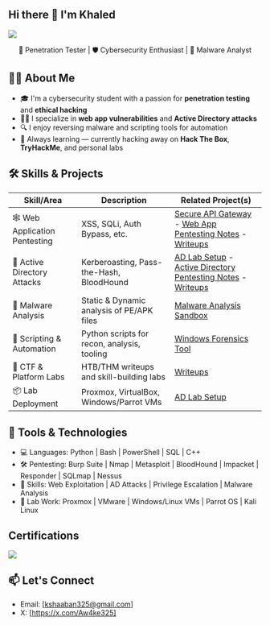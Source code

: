 ## Hi there 👋 I'm Khaled
<a href="https://www.linkedin.com/in/khaled-shaaban-184147237"><img src="https://img.shields.io/badge/-LinkedIn-0072b1?&style=for-the-badge&logo=linkedin&logoColor=white" /></a>
<p align="center">
  🔐 Penetration Tester | 🛡️ Cybersecurity Enthusiast | 👾 Malware Analyst
</p>


##  🙋‍♂️ About Me 

- 🎓 I'm a cybersecurity student with a passion for **penetration testing** and **ethical hacking**
- 👨‍💻 I specialize in **web app vulnerabilities** and **Active Directory attacks**
- 🔍 I enjoy reversing malware and scripting tools for automation
- 🧠 Always learning — currently hacking away on **Hack The Box**, **TryHackMe**, and personal labs

## 🛠️ Skills & Projects

| Skill/Area                     | Description                                  | Related Project(s)                                                                 |
|-------------------------------|----------------------------------------------|------------------------------------------------------------------------------------|
| 🕸️ Web Application Pentesting | XSS, SQLi, Auth Bypass, etc.                 | [Secure API Gateway](https://github.com/Aw4ke325/Secure-API-Gateway) - [Web App Pentesting Notes]() - [Writeups]()             |
| 🏰 Active Directory Attacks   | Kerberoasting, Pass-the-Hash, BloodHound     | [AD Lab Setup]() - [Active Directory Pentesting Notes]() - [Writeups]()                    |
| 🧪 Malware Analysis           | Static & Dynamic analysis of PE/APK files    | [Malware Analysis Sandbox](https://github.com/yourusername/malware-sandbox)       |
| 🧰 Scripting & Automation     | Python scripts for recon, analysis, tooling  | [Windows Forensics Tool ](https://github.com/Aw4ke325/Windows-Forensics-Tool)            |
| 🧠 CTF & Platform Labs        | HTB/THM writeups and skill-building labs     | [Writeups]()  |
| 📦 Lab Deployment             | Proxmox, VirtualBox, Windows/Parrot VMs      | [AD Lab Setup]()                      |



## 💼 Tools & Technologies

- 💻 Languages:     Python | Bash | PowerShell | SQL | C++ 
- 🛠️ Pentesting:   Burp Suite | Nmap | Metasploit | BloodHound | Impacket | Responder | SQLmap | Nessus
- 🎯 Skills:        Web Exploitation | AD Attacks | Privilege Escalation | Malware Analysis
- 🧪 Lab Work:      Proxmox | VMware | Windows/Linux VMs | Parrot OS | Kali Linux 

## Certifications

<img src="https://api.accredible.com/v1/frontend/credential_website_embed_image/badge/118233881" />

## 📫 Let's Connect
- Email: [kshaaban325@gmail.com]
- X: [https://x.com/Aw4ke325]






